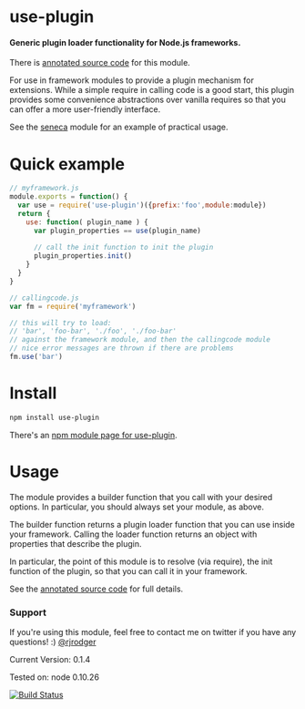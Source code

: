 # use-plugin

#### Generic plugin loader functionality for Node.js frameworks.

There is [annotated source code](http://rjrodger.github.io/use-plugin/doc/use.html) for this module.

For use in framework modules to provide a plugin mechanism for
extensions. While a simple require in calling code is a good start,
this plugin provides some convenience abstractions over vanilla requires
so that you can offer a more user-friendly interface.

See the [seneca](http://github.com/rjrodger/seneca) module for an example of practical usage.

# Quick example

```JavaScript
// myframework.js
module.exports = function() {
  var use = require('use-plugin')({prefix:'foo',module:module})
  return {
    use: function( plugin_name ) {
      var plugin_properties == use(plugin_name)
      
      // call the init function to init the plugin
      plugin_properties.init()
    }
  }
}

// callingcode.js
var fm = require('myframework')

// this will try to load:
// 'bar', 'foo-bar', './foo', './foo-bar'
// against the framework module, and then the callingcode module
// nice error messages are thrown if there are problems
fm.use('bar')
```

# Install

```bash
npm install use-plugin
```

There's an [npm module page for use-plugin](https://www.npmjs.org/package/use-plugin).

# Usage

The module provides a builder function that you call with your desired options.
In particular, you should always set your module, as above.

The builder function returns a plugin loader function that you can use
inside your framework.  Calling the loader function returns an object
with properties that describe the plugin.

In particular, the point of this module is to resolve (via require),
the init function of the plugin, so that you can call it in your
framework.

See the [annotated source code](http://rjrodger.github.io/use-plugin/doc/use.html) for full details.


### Support

If you're using this module, feel free to contact me on twitter if you have any questions! :) [@rjrodger](http://twitter.com/rjrodger)

Current Version: 0.1.4

Tested on: node 0.10.26

[![Build Status](https://travis-ci.org/rjrodger/use-plugin.png?branch=master)](https://travis-ci.org/rjrodger/use-plugin)
